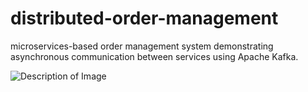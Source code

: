 # distributed-order-management
microservices-based order management system demonstrating asynchronous communication between services using Apache Kafka.

![Description of Image](diagram.png)

